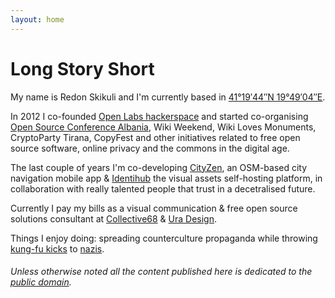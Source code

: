 ```yaml
---
layout: home
---
```

# Long Story Short

My name is Redon Skikuli and I'm currently based in [41°19′44″N 19°49′04″E](https://osm.org/go/xexSP~s?m=).

In 2012 I co-founded [Open Labs hackerspace](https://openlabs.cc) and started co-organising [Open Source Conference Albania](https://oscal.openlabs.cc), Wiki Weekend, Wiki Loves Monuments, CryptoParty Tirana, CopyFest and other initiatives related to free open source software, online privacy and the commons in the digital age.

The last couple of years I'm co-developing [CityZen](http://cityzenapp.co/), an OSM-based city navigation mobile app & [Identihub](https://identihub.co/) the visual assets self-hosting platform, in collaboration with really talented people that trust in a decetralised future.

Currently I pay my bills as a visual communication & free open source solutions consultant at [Collective68](http://collective68.tech/) & [Ura Design](https://ura.design/).

Things I enjoy doing: spreading counterculture propaganda while throwing [kung-fu kicks](https://youtu.be/wo2aUfwPQvs?t=41s) to [nazis](https://www.youtube.com/watch?v=SFM-9liNmrM).


###### _Unless otherwise noted all the content published here is dedicated to the [public domain](https://creativecommons.org/choose/zero/)._
